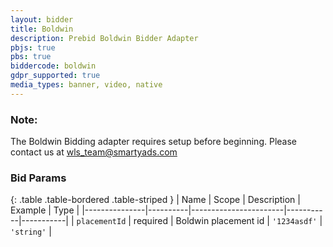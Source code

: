 ```yaml
---
layout: bidder
title: Boldwin
description: Prebid Boldwin Bidder Adapter
pbjs: true
pbs: true
biddercode: boldwin
gdpr_supported: true
media_types: banner, video, native
---
```


### Note:

The Boldwin Bidding adapter requires setup before beginning. Please contact us at wls_team@smartyads.com

### Bid Params

{: .table .table-bordered .table-striped }
| Name          | Scope    | Description           | Example   | Type      |
|---------------|----------|-----------------------|-----------|-----------|
| `placementId`      | required | Boldwin placement id         | `'1234asdf'`    | `'string'` |
